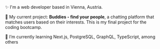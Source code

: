 ✨ I'm a web developer based in Vienna, Austria.

🔭 My current project: <b>Buddies - find your people</b>, a chatting platform that matches users based on their interests. This is my final project for the coding bootcamp.

🌱 I’m currently learning Next.js, PostgreSQL, GraphQL, TypeScript, among others
